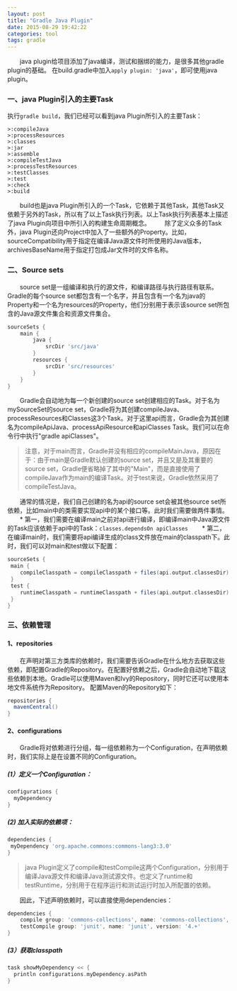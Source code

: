 ```yaml
---
layout: post
title: "Gradle Java Plugin"
date: 2015-08-29 19:42:22
categories: tool
tags: gradle
---
```

　　java plugin给项目添加了java编译，测试和捆绑的能力，是很多其他gradle plugin的基础。
在build.gradle中加入`apply plugin: 'java'`，即可使用java plugin。

### 一、java Plugin引入的主要Task
执行`gradle build`，我们已经可以看到java Plugin所引入的主要Task：
```
>:compileJava
>:processResources
>:classes
>:jar
>:assemble
>:compileTestJava
>:processTestResources
>:testClasses
>:test
>:check
>:build
```

　　build也是java Plugin所引入的一个Task，它依赖于其他Task，其他Task又依赖于另外的Task，所以有了以上Task执行列表。以上Task执行列表基本上描述了java Plugin向项目中所引入的构建生命周期概念。
　　除了定义众多的Task外，java Plugin还向Project中加入了一些额外的Property。比如，sourceCompatibility用于指定在编译Java源文件时所使用的Java版本，archivesBaseName用于指定打包成Jar文件时的文件名称。
　　
### 二、Source sets
　　source set是一组编译和执行的源文件，和编译路径与执行路径有联系。Gradle的每个source set都包含有一个名字，并且包含有一个名为java的Property和一个名为resources的Property，他们分别用于表示该source set所包含的Java源文件集合和资源文件集合。
```groovy
sourceSets {
    main {
        java {
            srcDir 'src/java'
        }
        resources {
            srcDir 'src/resources'
        }
    }
}
```
　　Gradle会自动地为每一个新创建的source set创建相应的Task。对于名为mySourceSet的source set，Gradle将为其创建compile<mySourceSet>Java、process<mySourceSet>Resources和<mySourceSet>Classes这3个Task。对于这里api而言，Gradle会为其创建名为compileApiJava、processApiResource和apiClasses Task。我们可以在命令行中执行"gradle apiClasses"。<br>
>注意，对于main而言，Gradle并没有相应的compileMainJava，原因在于：由于main是Gradle默认创建的source set，并且又是及其重要的source set，Gradle便省略掉了其中的"Main"，而是直接使用了compileJava作为main的编译Task。对于test来说，Gradle依然采用了compileTestJava。

　　通常的情况是，我们自己创建的名为api的source set会被其他source set所依赖，比如main中的类需要实现api中的某个接口等。此时我们需要做两件事情。
　　* 第一，我们需要在编译main之前对api进行编译，即编译main中Java源文件的Task应该依赖于api中的Task：`classes.dependsOn apiClasses`
　　* 第二，在编译main时，我们需要将api编译生成的class文件放在main的classpath下。此时，我们可以对main和test做以下配置：
 
 ```groovy
sourceSets {
  main {
     compileClasspath = compileClasspath + files(api.output.classesDir)
  }
  test {
     runtimeClasspath = runtimeClasspath + files(api.output.classesDir)
  }
}
```

### 三、依赖管理
#### 1、repositories
　　在声明对第三方类库的依赖时，我们需要告诉Gradle在什么地方去获取这些依赖，即配置Gradle的Repository。在配置好依赖之后，Gradle会自动地下载这些依赖到本地。Gradle可以使用Maven和Ivy的Repository，同时它还可以使用本地文件系统作为Repository。
配置Maven的Repository如下：
```groovy
repositories {
  mavenCentral()
}
```
	
#### 2、configurations
　　Gradle将对依赖进行分组，每一组依赖称为一个Configuration，在声明依赖时，我们实际上是在设置不同的Configuration。
##### (1）定义一个Configuration：
```groovy
configurations {
  myDependency
}
``` 
 
##### (2) 加入实际的依赖项：
 ```groovy
dependencies {
  myDependency 'org.apache.commons:commons-lang3:3.0'
}
```
 
>java Plugin定义了compile和testCompile这两个Configuration，分别用于编译Java源文件和编译Java测试源文件。也定义了runtime和testRuntime，分别用于在程序运行和测试运行时加入所配置的依赖。

　　因此，下述声明依赖时，可以直接使用dependencies：
```groovy
dependencies {
    compile group: 'commons-collections', name: 'commons-collections', version: '3.2'
    testCompile group: 'junit', name: 'junit', version: '4.+'
}
```

##### (3）获取classpath
```groovy
task showMyDependency << {
  println configurations.myDependency.asPath
}
``` 
